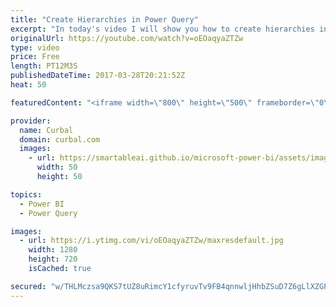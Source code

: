 ```yaml
---
title: "Create Hierarchies in Power Query"
excerpt: "In today's video I will show you how to create hierarchies in Power Query. I showed you in a previous video how to create hierarchies using DAX: https://www.youtube.com/watch?v=EzfLJFEKV8I but this time we will use Power Query.  Link to PowerBI file: http://gofile.me/2kEOD/kr5z9Do2H   Looking for a download"
originalUrl: https://youtube.com/watch?v=oEOaqyaZTZw
type: video
price: Free
length: PT12M3S
publishedDateTime: 2017-03-28T20:21:52Z
heat: 50

featuredContent: "<iframe width=\"800\" height=\"500\" frameborder=\"0\" src=\"https://www.youtube.com/embed/oEOaqyaZTZw\" allow=\"accelerometer; autoplay; encrypted-media; gyroscope; picture-in-picture\" allowfullscreen></iframe>"

provider:
  name: Curbal
  domain: curbal.com
  images:
    - url: https://smartableai.github.io/microsoft-power-bi/assets/images/organizations/curbal.com-50x50.jpg
      width: 50
      height: 50

topics:
  - Power BI
  - Power Query

images:
  - url: https://i.ytimg.com/vi/oEOaqyaZTZw/maxresdefault.jpg
    width: 1280
    height: 720
    isCached: true

secured: "w/THLMczsa9QKS7tUZ8uRimcY1cfyruvTv9FB4qnnwljHhbZSuD7Z6gLlXZGP3a+jEZFyOEepLLq3D2j+fjhjqDTQYidcVy3jZG/evh9SdU4uEAtrShbHNy2VGthpo1mWO5o2BL+i+yaOX+AturCNphGgKw/dKRQiv7wxc+96/bb16MFhEHyza9WGUAXurY4Px4XZB7g7LeLugFgu+/pNLMcYF8lHaZpk5nZo2QsiJzYOMg2o6Nr0JOWwh9nA6vyA7IZrZvGV5QvmV+isHFyzFkzKnQwl9gOERHaZ9ygCsJ2dWNseQeUloS4LozELtD1LwNMpQdVYUGbYNkm0ST9K8H28KN4dgC3JsfZda/VS58nLFs16hWUm3NYcdvfBl41k27szISxeesDVsS2ZKY2YUv3ADJX6G3Gn/Lana5QyoM=;LBe2pmEJn7VKsNd036Pu6Q=="
---
```


